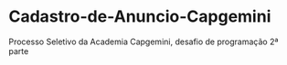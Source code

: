 # Cadastro-de-Anuncio-Capgemini
Processo Seletivo da Academia Capgemini, desafio de programação 2ª parte
